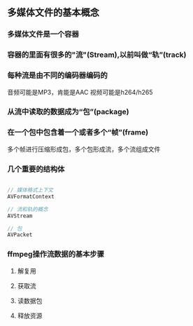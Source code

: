 ## 多媒体文件的基本概念

### 多媒体文件是一个容器

### 容器的里面有很多的"流"(Stream),以前叫做“轨”(track)

### 每种流是由不同的编码器编码的
音频可能是MP3，肯能是AAC
视频可能是h264/h265

### 从流中读取的数据成为“包”(package)

### 在一个包中包含着一个或者多个“帧”(frame)

多个帧进行压缩形成包，多个包形成流，多个流组成文件

### 几个重要的结构体

```cpp

// 媒体格式上下文
AVFormatContext

// 流和轨的概念
AVStream

// 包
AVPacket

```

### ffmpeg操作流数据的基本步骤

1. 解复用

2. 获取流

3. 读数据包

4. 释放资源

